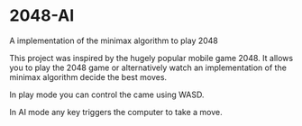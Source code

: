 # 2048-AI
A implementation of the minimax algorithm to play 2048

This project was inspired by the hugely popular mobile game 2048. It allows you to play the 2048 game or alternatively watch an implementation of the minimax algorithm decide the best moves.

In play mode you can control the came using WASD. 

In AI mode any key triggers the computer to take a move.
